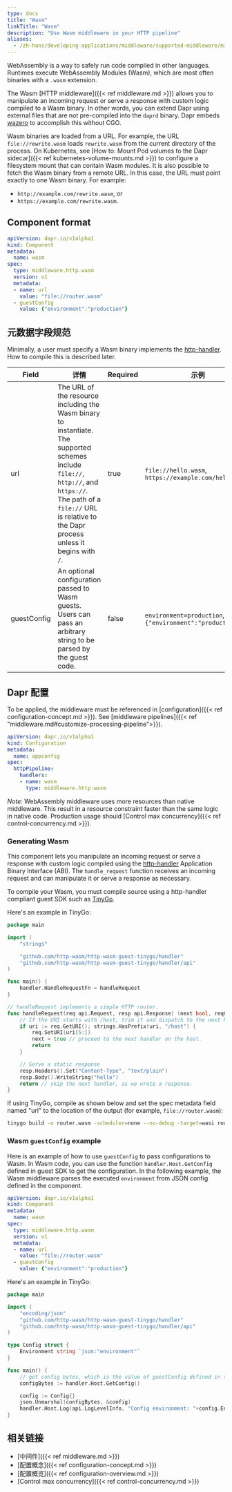 ```yaml
---
type: docs
title: "Wasm"
linkTitle: "Wasm"
description: "Use Wasm middleware in your HTTP pipeline"
aliases:
  - /zh-hans/developing-applications/middleware/supported-middleware/middleware-wasm/
---
```


WebAssembly is a way to safely run code compiled in other languages. Runtimes execute WebAssembly Modules (Wasm), which are most often binaries with a `.wasm` extension.

The Wasm [HTTP middleware]({{< ref middleware.md >}}) allows you to manipulate an incoming request or serve a response with custom logic compiled to a Wasm binary. In other words, you can extend Dapr using external files that are not pre-compiled into the `daprd` binary. Dapr embeds [wazero](https://wazero.io) to accomplish this without CGO.

Wasm binaries are loaded from a URL. For example, the URL `file://rewrite.wasm` loads `rewrite.wasm` from the current directory of the process. On Kubernetes, see [How to: Mount Pod volumes to the Dapr sidecar]({{< ref kubernetes-volume-mounts.md >}}) to configure a filesystem mount that can contain Wasm modules. It is also possible to fetch the Wasm binary from a remote URL. In this case, the URL must point exactly to one Wasm binary. For example:
- `http://example.com/rewrite.wasm`, or
- `https://example.com/rewrite.wasm`.

## Component format

```yaml
apiVersion: dapr.io/v1alpha1
kind: Component
metadata:
  name: wasm
spec:
  type: middleware.http.wasm
  version: v1
  metadata:
  - name: url
    value: "file://router.wasm"
  - guestConfig
    value: {"environment":"production"}
```

## 元数据字段规范

Minimally, a user must specify a Wasm binary implements the [http-handler](https://http-wasm.io/http-handler/). How to compile this is described later.

| Field       | 详情                                                                                                                                                                                                                           | Required | 示例                                                      |
| ----------- | ---------------------------------------------------------------------------------------------------------------------------------------------------------------------------------------------------------------------------- | -------- | ------------------------------------------------------- |
| url         | The URL of the resource including the Wasm binary to instantiate. The supported schemes include `file://`, `http://`, and `https://`. The path of a `file://` URL is relative to the Dapr process unless it begins with `/`. | true     | `file://hello.wasm`, `https://example.com/hello.wasm`   |
| guestConfig | An optional configuration passed to Wasm guests. Users can pass an arbitrary string to be parsed by the guest code.                                                                                                          | false    | `environment=production`,`{"environment":"production"}` |

## Dapr 配置

To be applied, the middleware must be referenced in [configuration]({{< ref configuration-concept.md >}}). See [middleware pipelines]({{< ref "middleware.md#customize-processing-pipeline">}}).

```yaml
apiVersion: dapr.io/v1alpha1
kind: Configuration
metadata:
  name: appconfig
spec:
  httpPipeline:
    handlers:
    - name: wasm
      type: middleware.http.wasm
```

*Note*: WebAssembly middleware uses more resources than native middleware. This result in a resource constraint faster than the same logic in native code. Production usage should [Control max concurrency]({{< ref control-concurrency.md >}}).

### Generating Wasm

This component lets you manipulate an incoming request or serve a response with custom logic compiled using the [http-handler](https://http-wasm.io/http-handler/) Application Binary Interface (ABI). The `handle_request` function receives an incoming request and can manipulate it or serve a response as necessary.

To compile your Wasm, you must compile source using a http-handler compliant guest SDK such as [TinyGo](https://github.com/http-wasm/http-wasm-guest-tinygo).

Here's an example in TinyGo:

```go
package main

import (
    "strings"

    "github.com/http-wasm/http-wasm-guest-tinygo/handler"
    "github.com/http-wasm/http-wasm-guest-tinygo/handler/api"
)

func main() {
    handler.HandleRequestFn = handleRequest
}

// handleRequest implements a simple HTTP router.
func handleRequest(req api.Request, resp api.Response) (next bool, reqCtx uint32) {
    // If the URI starts with /host, trim it and dispatch to the next handler.
    if uri := req.GetURI(); strings.HasPrefix(uri, "/host") {
        req.SetURI(uri[5:])
        next = true // proceed to the next handler on the host.
        return
    }

    // Serve a static response
    resp.Headers().Set("Content-Type", "text/plain")
    resp.Body().WriteString("hello")
    return // skip the next handler, as we wrote a response.
}
```

If using TinyGo, compile as shown below and set the spec metadata field named "url" to the location of the output (for example, `file://router.wasm`):

```bash
tinygo build -o router.wasm -scheduler=none --no-debug -target=wasi router.go`
```

### Wasm `guestConfig` example

Here is an example of how to use `guestConfig` to pass configurations to Wasm. In Wasm code, you can use the function `handler.Host.GetConfig` defined in guest SDK to get the configuration. In the following example, the Wasm middleware parses the executed `environment` from JSON config defined in the component.

```yaml
apiVersion: dapr.io/v1alpha1
kind: Component
metadata:
  name: wasm
spec:
  type: middleware.http.wasm
  version: v1
  metadata:
  - name: url
    value: "file://router.wasm"
  - guestConfig
    value: {"environment":"production"}
```
Here's an example in TinyGo:

```go
package main

import (
    "encoding/json"
    "github.com/http-wasm/http-wasm-guest-tinygo/handler"
    "github.com/http-wasm/http-wasm-guest-tinygo/handler/api"
)

type Config struct {
    Environment string `json:"environment"`
}

func main() {
    // get config bytes, which is the value of guestConfig defined in the component.
    configBytes := handler.Host.GetConfig()

    config := Config{}
    json.Unmarshal(configBytes, &config)
    handler.Host.Log(api.LogLevelInfo, "Config environment: "+config.Environment)
}
```


## 相关链接

- [中间件]({{< ref middleware.md >}})
- [配置概念]({{< ref configuration-concept.md >}})
- [配置概览]({{< ref configuration-overview.md >}})
- [Control max concurrency]({{< ref control-concurrency.md >}})
